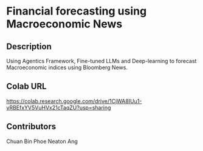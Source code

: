 # Financial forecasting using Macroeconomic News

## Description
Using Agentics Framework, Fine-tuned LLMs and Deep-learning to forecast Macroeconomic indices using Bloomberg News.

## Colab URL
https://colab.research.google.com/drive/1CjWA8IUu1-vRBEfxYV5VuHVx21cTaqZU?usp=sharing

## Contributors
Chuan Bin Phoe
Neaton Ang
